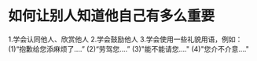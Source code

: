 # 如何让别人知道他自己有多么重要
1.学会认同他人、欣赏他人
2.学会鼓励他人
3.学会使用一些礼貌用语，例如：
  (1)“抱歉给您添麻烦了....”
  (2)“劳驾您....”
  (3)"能不能请您...."
  (4)"您介不介意...."
